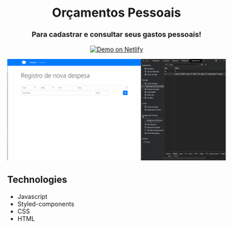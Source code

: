 <h1 align="center"> Orçamentos Pessoais </h1>

<h3 align="center"> Para cadastrar e consultar seus gastos pessoais! </h3>

<p align="center">
  <a href="https://mikefernando-orcamentos-pessoal.netlify.app/index.html" target="_blank">
    <img alt="Demo on Netlify" src="https://res.cloudinary.com/LukeMorales/image/upload/v1563043495/readme_logos/demo_on_netlify_bbuvjz.png">
  </a>
</p>

<div>
   <img src="./github/app.gif" alt"app" />
</div>


## Technologies
- Javascript
- Styled-components
- CSS
- HTML

